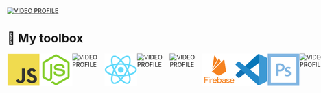 <a href="#" target="_blank">
<img class="vid-container" src="vid.gif" width="100vw" alt="VIDEO PROFILE" />
</a>
<h1>🧰 My toolbox</h1>
<div style="display: flex; width: 100vw;">
        <img src="https://raw.githubusercontent.com/devicons/devicon/1119b9f84c0290e0f0b38982099a2bd027a48bf1/icons/javascript/javascript-original.svg" width="7.9%" alt="VIDEO PROFILE" />
        <img src="https://raw.githubusercontent.com/devicons/devicon/1119b9f84c0290e0f0b38982099a2bd027a48bf1/icons/nodejs/nodejs-plain.svg" width="7.9%" alt="VIDEO PROFILE" />
        <img src="https://raw.githubusercontent.com/CyrisXD/CyrisXD/master/assets/ExpressJS.png" width="7.9%" alt="VIDEO PROFILE" />
        <img src="https://raw.githubusercontent.com/devicons/devicon/1119b9f84c0290e0f0b38982099a2bd027a48bf1/icons/react/react-original.svg" width="7.9%" alt="VIDEO PROFILE" />
        <img src="https://raw.githubusercontent.com/CyrisXD/CyrisXD/master/assets/NextJS.png" width="7.9%" alt="VIDEO PROFILE" />
        <img src="https://raw.githubusercontent.com/CyrisXD/CyrisXD/master/assets/TailwindCSS.png" width="7.9%" alt="VIDEO PROFILE" />
        <img src="https://raw.githubusercontent.com/devicons/devicon/1119b9f84c0290e0f0b38982099a2bd027a48bf1/icons/firebase/firebase-plain-wordmark.svg" width="7.9%" alt="VIDEO PROFILE" />
        <img src="https://raw.githubusercontent.com/devicons/devicon/1119b9f84c0290e0f0b38982099a2bd027a48bf1/icons/vscode/vscode-original.svg" width="7.9%" alt="VIDEO PROFILE" />
        <img src="https://raw.githubusercontent.com/devicons/devicon/1119b9f84c0290e0f0b38982099a2bd027a48bf1/icons/photoshop/photoshop-line.svg" width="7.9%" alt="VIDEO PROFILE" />
        <img src="https://raw.githubusercontent.com/CyrisXD/CyrisXD/master/assets/Github.png" width="7.9%" alt="VIDEO PROFILE" />
        <img src="https://raw.githubusercontent.com/devicons/devicon/1119b9f84c0290e0f0b38982099a2bd027a48bf1/icons/html5/html5-plain.svg" width="7.9%" alt="VIDEO PROFILE" />
        <img src="https://raw.githubusercontent.com/devicons/devicon/1119b9f84c0290e0f0b38982099a2bd027a48bf1/icons/css3/css3-original.svg" width="7.9%" alt="VIDEO PROFILE" />
      </div>
    </div>
